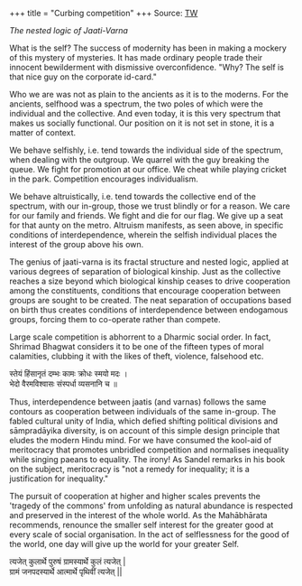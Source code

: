 +++
title = "Curbing competition"
+++
Source: [TW](https://twitter.com/infinitchy/status/1707089548818395526)

*The nested logic of Jaati-Varna*

What is the self? The success of modernity has been in making a mockery of this mystery of mysteries. It has made ordinary people trade their innocent bewilderment with dismissive overconfidence. "Why? The self is that nice guy on the corporate id-card." 

Who we are was not as plain to the ancients as it is to the moderns. For the ancients, selfhood was a spectrum, the two poles of which were the individual and the collective. And even today, it is this very spectrum that makes us socially functional. Our position on it is not set in stone, it is a matter of context. 

We behave selfishly, i.e. tend towards the individual side of the spectrum, when dealing with the outgroup. We quarrel with the guy breaking the queue. We fight for promotion at our office. We cheat while playing cricket in the park. Competition encourages individualism.

We behave altruistically, i.e. tend towards the collective end of the spectrum, with our in-group, those we trust blindly or for a reason. We care for our family and friends. We fight and die for our flag. We give up a seat for that aunty on the metro. Altruism manifests, as seen above, in specific conditions of interdependence, wherein the selfish individual places the interest of the group above his own.

The genius of jaati-varna is its fractal structure and nested logic, applied at various degrees of separation of biological kinship. Just as the collective reaches a size beyond which biological kinship ceases to drive cooperation among the constituents, conditions that encourage cooperation between groups are sought to be created. The neat separation of occupations based on birth thus creates conditions of interdependence between endogamous groups, forcing them to co-operate rather than compete. 

Large scale competition is abhorrent to a Dharmic social order. In fact, Shrimad Bhagwat considers it to be one of the fifteen types of moral calamities, clubbing it with the likes of theft, violence, falsehood etc.

स्तेयं हिंसानृतं दम्भः कामः क्रोधः स्मयो मदः ।  
भेदो वैरमविश्वासः संस्पर्धा व्यसनानि च ॥ 

Thus, interdependence between jaatis (and varnas) follows the same contours as cooperation between individuals of the same in-group. The fabled cultural unity of India, which defied shifting political divisions and sāmpradāyika diversity, is on account of this simple design principle that eludes the modern Hindu mind. For we have consumed the  kool-aid of meritocracy that promotes unbridled competition and normalises inequality while singing paeans to equality. The irony! As Sandel remarks in his book on the subject, meritocracy is "not a remedy for inequality; it is a justification for inequality."

The pursuit of cooperation at higher and higher scales prevents the 'tragedy of the commons' from unfolding as natural abundance is respected and preserved in the interest of the whole world. As the Mahābhārata recommends, renounce the smaller self interest for the greater good at every scale of social organisation. In the act of selflessness for the good of the world, one day will give up the world for your greater Self.

त्यजेत् कुलार्थे पुरुषं ग्रामस्यार्थे कुलं त्यजेत् |  
ग्रामं जनपदस्यार्थे आत्मार्थे पृथिवीं त्यजेत् ||
